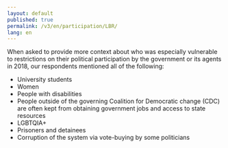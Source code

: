 ```yaml
---
layout: default
published: true
permalink: /v3/en/participation/LBR/
lang: en
---
```


When asked to provide more context about who was especially vulnerable to restrictions on their political participation by the government or its agents in 2018, our respondents mentioned all of the following:
-	University students
-	Women
-	People with disabilities
-	People outside of the governing Coalition for Democratic change (CDC) are often kept from obtaining government jobs and access to state resources
-	LGBTQIA+
-	Prisoners and detainees
-	Corruption of the system via vote-buying by some politicians

